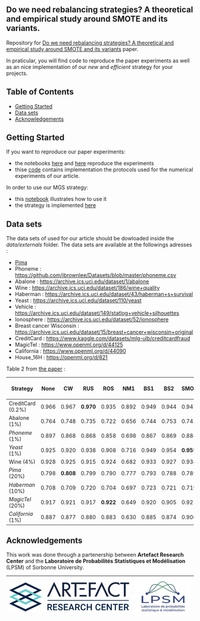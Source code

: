 ## Do we need rebalancing strategies? A theoretical and empirical study around SMOTE and its variants.

Repository for [Do we need rebalancing strategies? A theoretical and empirical study around SMOTE and its variants](https://arxiv.org/pdf/2402.03819.pdf) paper.

In praticular, you will find code to reproduce the paper experiments as well as an nice implementation of our *new* and *efficient* strategy for your projects.


## Table of Contents
  - [Getting Started](#getting-started)
  - [Data sets](#data-sets)
  - [Acknowledgements](#acknowledgements)

## Getting Started

If you want to reproduce our paper experiments:
  - the notebooks [here](notebooks/classif_experiments.ipynb) and [here](notebooks/distances_experiments.ipynb) reproduce the experiments
  - thise [code](./validation) contains implementation the protocols used for the numerical experiments of our article. 

In order to use our MGS strategy:
  - this [notebook](notebooks/resampling_example.ipynb) illustrates how to use it
  - the strategy is implemented [here](./oversampling_strategies/)

## Data sets

The data sets of used for our article should be dowloaded  inside the *data/externals* folder. The data sets are available at the followings adresses :

* [Pima](https://www.kaggle.com/datasets/uciml/pima-indians-diabetes-database)
* Phoneme : https://github.com/jbrownlee/Datasets/blob/master/phoneme.csv 
* Abalone : https://archive.ics.uci.edu/dataset/1/abalone
* Wine : https://archive.ics.uci.edu/dataset/186/wine+quality
* Haberman : https://archive.ics.uci.edu/dataset/43/haberman+s+survival
* Yeast : https://archive.ics.uci.edu/dataset/110/yeast
* Vehicle : https://archive.ics.uci.edu/dataset/149/statlog+vehicle+silhouettes
* Ionosphere : https://archive.ics.uci.edu/dataset/52/ionosphere
* Breast cancer Wisconsin : https://archive.ics.uci.edu/dataset/15/breast+cancer+wisconsin+original
* CreditCard : https://www.kaggle.com/datasets/mlg-ulb/creditcardfraud
* MagicTel : https://www.openml.org/d/44125
* California : https://www.openml.org/d/44090
* House_16H : https://openml.org/d/821 


Table 2 from  [the paper](https://arxiv.org/pdf/2402.03819.pdf) :


| Strategy                                  | None    | CW               | RUS              | ROS              | NM1    | BS1     | BS2     |  SMOTE     | CV SMOTE              | MGS  ($d+1$)               |
|-------------------------------------------|---------|------------------|------------------|------------------|---------|---------|---------|------------------|------------------|---------------------|
|  CreditCard (0.2\%)          | $0.966$ | $0.967$          | **0.970** | $0.935$          | $0.892$ | $0.949$ | $0.944$ | $0.947$          | $0.954$          | $0.952$             |
|  Abalone (1\%)               | $0.764$ | $0.748$          | $0.735$          | $0.722$          | $0.656$ | $0.744$ | $0.753$ | $0.741$          | $0.791$          | **0.802**    |
|  *Phoneme* (1\%)      | $0.897$ | $0.868$          | $0.868$          | $0.858$          | $0.698$ | $0.867$ | $0.869$ | $0.888$          | **0.924** | $0.915$             |
|  *Yeast* (1\%)        | $0.925$ | $0.920$          | $0.938$          | $0.908$          | $0.716$ | $0.949$ | $0.954$ | **0.955** | $0.942$          | $0.945$             |
|  Wine (4\%)                  | $0.928$ | $0.925$          | $0.915$          | $0.924$          | $0.682$ | $0.933$ | $0.927$ | $0.934$          | $0.938$          | **$0.941$**    |
|  *Pima* (20\%)        | $0.798$ | **0.808** | $0.799$          | $0.790$          | $0.777$ | $0.793$ | $0.788$ | $0.789$          | $0.787$          | $0.787$             |
|  *Haberman* (10\%)    | $0.708$ | $0.709$          | $0.720$          | $0.704$          | $0.697$ | $0.723$ | $0.721$ | $0.719$          | $0.742$          | **0.744**    |
|  *MagicTel* (20\%)    | $0.917$ | $0.921$          | $0.917$          | **0.922** | $0.649$ | $0.920$ | $0.905$ | $0.921$          | $0.919$          | $0.913$             |
|  *California* (1\%) | $0.887$ | $0.877$          | $0.880$          | $0.883$          | $0.630$ | $0.885$ | $0.874$ | $0.906$          | $0.916$          | **0.923**    |


## Acknowledgements

This work was done through a partenership between **Artefact Research Center** and the **Laboratoire de Probabilités Statistiques et Modélisation** (LPSM) of Sorbonne University.


[![](data/logos/logo_arc.png)](https://www.artefact.com/data-consulting-transformation/artefact-research-center/)  |  [![]( data/logos//logo_LPSM.jpg)](https://www.lpsm.paris/)
:-------------------------:|:-------------------------:
